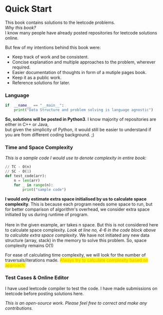 # Quick Start

This book contains solutions to the leetcode problems. \
_Why this book?_\
I know many people have already posted repositories for leetcode solutions online.&#x20;

But few of my intentions behind this book were:

* Keep track of work and be consistent.
* Concise explanation and multiple approaches to the problem, wherever required.
* Easier documentation of thoughts in form of a mutiple pages book.
* Keep it as a public work.
* Reference solutions for later.

### Language

```python
if  __name__ == "__main__":
    print("Data Structure and problem solving is language agnostic")
```

**So, solutions will be posted in Python3**.  I know majority of repositories are either in C++ or Java,\
but given the simplicity of Python, it would still be easier to understand if you are from different coding background. ;)

### Time and Space Complexity

_This is a sample code I would use to denote complexity in entire book:_

```python
// TC - O(n)
// SC - O(1)
def test_code(arr):
    n = len(arr)
    for _ in range(n):
        print("sample code")
```

**I would only estimate extra space initialised by us to calculate space complexity**. This is because each program needs some space to run, but for better comparison of algorithm's overhead, we consider extra space initiated by us during runtime of program. \
\
Here in the given example, arr takes n space. But this is not considered here to calculate space complexity. _Look at line no, 4-6 in the code block above to calculate extra space complexity_. We have not initiated any new data structure (array, stack) in the memory to solve this problem. So, space complexity remains O(1)

For ease of calculating time complexity, we will look for the number of traversals/iterations made. <mark style="color:orange;">Always try to calculate complexity based on approach.</mark>

### Test Cases & Online Editor

I have used leetcode compiler to test the code. I have made submissions on leetcode before posting solutions here.



_This is an open-source work. Please feel free to correct and make any contributions._
